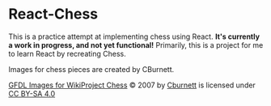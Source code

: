 # React-Chess

This is a practice attempt at implementing chess using React. <strong>It's currently a work in progress, and not yet functional!</strong> Primarily, this is a project for me to learn React by recreating Chess.

Images for chess pieces are created by CBurnett.

[GFDL Images for WikiProject Chess](https://en.wikipedia.org/wiki/User:Cburnett/GFDL_images/Chess) © 2007 by [Cburnett](https://en.wikipedia.org/wiki/User:Cburnett) is licensed under [CC BY-SA 4.0](https://creativecommons.org/licenses/by-sa/4.0/?ref=chooser-v1) 